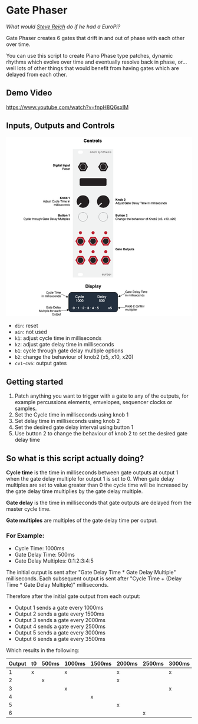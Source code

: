 # Gate Phaser

_What would [Steve Reich](https://en.wikipedia.org/wiki/Steve_Reich) do if he had a EuroPi?_

Gate Phaser creates 6 gates that drift in and out of phase with each other over time.

You can use this script to create Piano Phase type patches, dynamic rhythms which evolve over time
and eventually resolve back in phase, or... well lots of other things that would benefit from
having gates which are delayed from each other.

## Demo Video

https://www.youtube.com/watch?v=fnpH8Q6sxIM

## Inputs, Outputs and Controls

![Operating Diagram](./gate_phaser-docs/gate_phaser.png)

- `din`: reset
- `ain`: not used
- `k1`: adjust cycle time in milliseconds
- `k2`: adjust gate delay time in milliseconds
- `b1`: cycle through gate delay multiple options
- `b2`: change the behaviour of knob2 (x5, x10, x20)
- `cv1`-`cv6`: output gates

## Getting started

1. Patch anything you want to trigger with a gate to any of the outputs, for example
   percussions elements, emvelopes, sequencer clocks or samples.
2. Set the Cycle time in milliseconds using knob 1
3. Set delay time in milliseconds using knob 2
4. Set the desired gate delay interval using button 1
5. Use button 2 to change the behaviour of knob 2 to set the desired gate delay time

## So what is this script actually doing?

**Cycle time** is the time in milliseconds between gate outputs at output 1 when the gate delay
multiple for output 1 is set to 0. When gate delay multiples are set to value greater than 0 the
cycle time will be increased by the gate delay time multiplies by the gate delay multiple.

**Gate delay** is the time in milliseconds that gate outputs are delayed from the master cycle time.

**Gate multiples** are multiples of the gate delay time per output.

### For Example:

- Cycle Time: 1000ms
- Gate Delay Time: 500ms
- Gate Delay Multiples: 0:1:2:3:4:5

The initial output is sent after "Gate Delay Time * Gate Delay Multiple" milliseconds.
Each subsequent output is sent after "Cycle Time + (Delay Time * Gate Delay Multiple)" milliseconds.

Therefore after the initial gate output from each output:

- Output 1 sends a gate every 1000ms
- Output 2 sends a gate every 1500ms
- Output 3 sends a gate every 2000ms
- Output 4 sends a gate every 2500ms
- Output 5 sends a gate every 3000ms
- Output 6 sends a gate every 3500ms

Which results in the following:

| Output |   t0    | 500ms   | 1000ms  | 1500ms  | 2000ms  | 2500ms  | 3000ms  | 3500ms  | 4000ms  |
|--------|---------|---------|---------|---------|---------|---------|---------|---------|---------|
|   1    |    x    |         |    x    |         |    x    |         |    x    |         |    x    |
|   2    |         |    x    |         |         |    x    |         |         |    x    |         |
|   3    |         |         |    x    |         |         |         |    x    |         |         |
|   4    |         |         |         |    x    |         |         |         |         |    x    |
|   5    |         |         |         |         |    x    |         |         |         |         |
|   6    |         |         |         |         |         |    x    |         |         |         |
